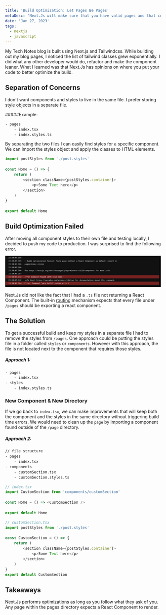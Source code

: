 ```yaml
---
title: 'Build Optimization: Let Pages Be Pages'
metaDesc: 'Next.Js will make sure that you have valid pages and that components under `/page` return an html structure or component.'
date: 'Jan 27, 2023'
tags:
  - nextjs
  - javascript
---
```


My Tech Notes blog is built using Next.js and Tailwindcss. While building out my blog pages, I noticed the list of tailwind classes grew exponentially. I did what any other developer would do, refactor and make the component leaner. What I learned was that Next.Js has opinions on where you put your code to better optimize the build.


## Separation of Concerns
I don't want components and styles to live in the same file. I prefer storing style objects in a separate file.

#####Example:
```bash
- pages
    - index.tsx
    - index.styles.ts
```

By separating the two files I can easily find styles for a specific component. We can import the styles object and apply the classes to HTML elements.

```javascript
import postStyles from './post.styles'

const Home = () => {
    return (
        <section className={postStyles.container}>
            <p>Some Text here</p>
        </section>
    )
}

export default Home
```

## Build Optimization Failed
After moving all component styles to their own file and testing locally, I decided to push my code to production. I was surprised to find the following error.

![Build Optimization Error](../public/images/next-error-no-component.png)

Next.Js did not like the fact that I had a `.ts` file not returning a React Component. The built-in [routing](https://nextjs.org/docs/routing/introduction) mechanism expects that every file under `/pages` should be exporting a react component.

## The Solution
To get a successful build and keep my styles in a separate file I had to remove the styles from `/pages`. One approach could be putting the styles file in a folder called `styles` or `components`. However with this approach, the file is not located next to the component that requires those styles.

##### Approach 1:
```bash
- pages
    - index.tsx
- styles
    - index.styles.ts

```

### New Component & New Directory
If we go back to `index.tsx`, we can make improvements that will keep both the component and the styles in the same directory without triggering build time errors. We would need to clean up the `page` by importing a component found outside of the `/page` directory.

##### Approach 2:
```bash
// file structure
- pages
    - index.tsx
- components
    - customSection.tsx
    - customSection.styles.ts
```

```javascript
// index.tsx
import CustomSection from 'components/customSection'

const Home = () => <CustomSection />

export default Home
```

```javascript
// customSection.tsx
import postStyles from './post.styles'

const CustomSection = () => {
    return (
        <section className={postStyles.container}>
            <p>Some Text here</p>
        </section>
    )
}
export default CustomSection
```

## Takeaways
Next.Js performs optimizations as long as you follow what they ask of you. Any page within the pages directory expects a React Component to render.